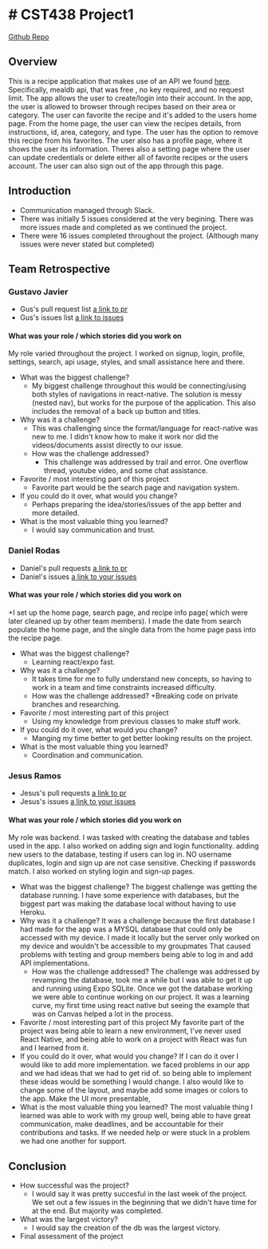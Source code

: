 # # CST438 Project1
[Github Repo](https://github.com/JesusRms1/CST438Project1)

## Overview
This is a recipe application that makes use of an API we found [here](https://github.com/public-apis/public-apis?tab=readme-ov-file). Specifically, mealdb api, that was free , no key required, and no request limit. The app allows the user to create/login into their account. In the app, the user is allowed to browser through recipes based on their area or category. The user can favorite the recipe and it's added to the users home page. From the home page, the user can view the recipes details, from instructions, id, area, category, and type. The user has the option to remove this recipe from his favorites. The user also has a profile page, where it shows the user its information. Theres also a setting page where the user can update credentials or delete either all of favorite recipes or the users account. The user can also sign out of the app through this page.

## Introduction

* Communication managed through Slack.
* There was initially 5 issues considered at the very begining. There was more issues made and completed as we continued the project.
* There were 16 issues completed throughout the project. (Although many issues were never stated but completed)

## Team Retrospective

### Gustavo Javier

- Gus's pull request list [a link to pr](https://github.com/JesusRms1/CST438Project1/pulls?q=is%3Apr+is%3Aclosed+author%3Agusjavi)
- Gus's issues list [a link to issues](https://github.com/JesusRms1/CST438Project1/issues?q=is%3Aissue%20state%3Aclosed%20assignee%3Agusjavi)

#### What was your role / which stories did you work on
  My role varied throughout the project. I worked on signup, login, profile, settings, search, api usage, styles, and small assistance here and there.

+ What was the biggest challenge?
  + My biggest challenge throughout this would be connecting/using both styles of navigations in react-native. The solution is messy (nested nav), but works for the purpose of the application. This also includes the removal of a back up button and titles.
+ Why was it a challenge?
  + This was challenging since the format/language for react-native was new to me. I didn't know how to make it work nor did the videos/documents assist directly to our issue.
  + How was the challenge addressed?
    + This challenge was addressed by trail and error. One overflow thread, youtube video, and some chat assistance.
+ Favorite / most interesting part of this project
  + Favorite part would be the search page and navigation system. 
+ If you could do it over, what would you change?
  + Perhaps preparing the idea/stories/issues of the app better and more detailed. 
+ What is the most valuable thing you learned?
  + I would say communication and trust.  

### Daniel Rodas

- Daniel's pull requests [a link to pr](https://github.com/JesusRms1/CST438Project1/pulls?q=is%3Apr+is%3Aclosed+author%3ATunedTuna)
- Daniel's issues [a link to your issues](https://github.com/JesusRms1/CST438Project1/issues?q=is%3Aissue%20state%3Aclosed%20assignee%3ATunedTuna)

#### What was your role / which stories did you work on
  +I set up the home page, search page, and recipe info page( which were later cleaned up by other team members). I made the date from search populate the home page, and the single data from the home page pass into the recipe page. 
+ What was the biggest challenge?
    + Learning  react/expo fast.
+ Why was it a challenge?
  + It takes time for me to fully understand new concepts, so having to work in a team and time constraints increased difficulty.
  + How was the challenge addressed?
      +Breaking code on private branches and researching.
+ Favorite / most interesting part of this project
  + Using my knowledge from previous classes to make stuff work.
+ If you could do it over, what would you change?
    + Manging my time better to get better looking results on the project.
+ What is the most valuable thing you learned?
    + Coordination and communication.

### Jesus Ramos

- Jesus's pull requests [a link to pr](https://github.com/JesusRms1/CST438Project1/pulls?q=is%3Apr+is%3Aclosed+author%3AJesusRms1)
- Jesus's issues [a link to your issues](https://github.com/JesusRms1/CST438Project1/issues?q=is%3Aissue%20state%3Aclosed%20assignee%3AJesusRms1)

#### What was your role / which stories did you work on
My role was backend. I was tasked with creating the database and tables used in the app. I also worked on adding sign and login functionality. adding new users to the database, testing if users can log in. NO username duplicates, login and sign up are not case sensitive. Checking if passwords match. I also worked on styling login and sign-up pages.

+ What was the biggest challenge?
  The biggest challenge was getting the database running. I have some experience with databases, but the biggest part was making the database local without having to use Heroku.
+ Why was it a challenge?
  It was a challenge because the first database I had made for the app was a MYSQL database that could only be accessed with my device. I made it locally but the server only worked on my device and wouldn't be accessible to my groupmates  That caused problems with testing and group members being able to log in and add API implementations.
  + How was the challenge addressed?
    The challenge was addressed by revamping the database, took me a while but I was able to get it up and running using Expo SQLite. Once we got the database working we were able to continue working on our project. It was a learning curve, my first time using react native but seeing the example that was on Canvas helped a lot in the process. 
+ Favorite / most interesting part of this project
  My favorite part of the project was being able to learn a new environment, I've never used React Native, and being able to work on a project with React was fun and I learned from it. 
+ If you could do it over, what would you change?
  If I can do it over I would like to add more implementation. we faced problems in our app and we had ideas that we had to get rid of. so being able to implement these ideas would be something I would change. I also would like to change some of the layout, and maybe add some images or colors to the app. Make the UI more presentable, 
+ What is the most valuable thing you learned?
   The most valuable thing I learned was able to work with my group well, being able to have great communication, make deadlines, and be accountable for their contributions and tasks. If we needed help or were stuck in a problem we had one another for support. 


## Conclusion

- How successful was the project?
  - I would say it was pretty succesful in the last week of the project. We set out a few issues in the beginning that we didn't have time for at the end. But majority was completed.
- What was the largest victory?
  - I would say the creation of the db was the largest victory.  
- Final assessment of the project
